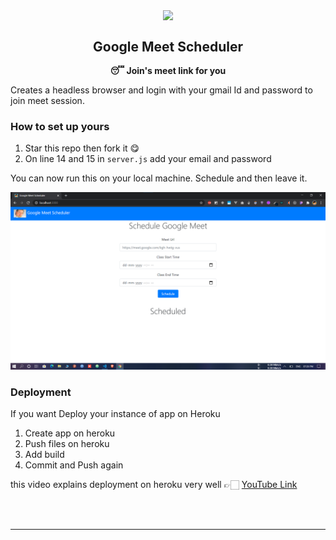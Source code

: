 <p align="center"><img src="https://i.ytimg.com/vi/yNxPVj0hejg/hqdefault.jpg" align="center" width="150"></p>

<h2 align="center">Google Meet Scheduler</h2>

<p align="center"><b>😴 Join's meet link for you</b></p>

Creates a headless browser and login with your gmail Id and password to join meet session.

### How to set up yours

1. Star this repo then fork it 😋
2. On line 14 and 15 in `server.js` add your email and password

You can now run this on your local machine.
Schedule and then leave it.

![img](./ui.png)

### Deployment

If you want Deploy your instance of app on Heroku

1. Create app on heroku
2. Push files on heroku
3. Add build
4. Commit and Push again

this video explains deployment on heroku very well 👉🏻 [YouTube Link](https://www.youtube.com/watch?v=Kl7mqpAK-bk)

<br>
<br>

---
